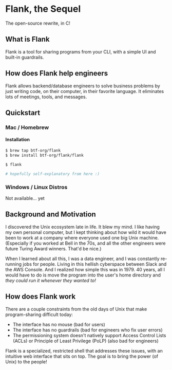 # Flank, the Sequel

The open-source rewrite, in C!

## What is Flank

Flank is a tool for sharing programs from your CLI, with a simple UI and built-in guardrails.

## How does Flank help engineers

Flank allows backend/database engineers to solve business problems by just writing code, on their computer, in their favorite language. It eliminates lots of meetings, tools, and messages.

## Quickstart

### Mac / Homebrew 

#### Installation

```bash
$ brew tap btf-org/flank
$ brew install btf-org/flank/flank

$ flank 

# hopefully self-explanatory from here :)
```

### Windows / Linux Distros

Not available... yet

## Background and Motivation

I discovered the Unix ecosystem late in life. It blew my mind. I like having my own personal computer, but I kept thinking about how wild it would have been to work at a company where everyone used one big Unix machine. (Especially if you worked at Bell in the 70s, and all the other engineers were future Turing Award winners. That'd be nice.)

When I learned about all this, I was a data engineer, and I was constantly re-running jobs for people. Living in this hellish cyberspace between Slack and the AWS Console. And I realized how simple this was in 1979. 40 years, all I would have to do is move the program into the user's home directory and _they could run it whenever they wanted to!_

## How does Flank work

There are a couple constraints from the old days of Unix that make program-sharing difficult today:

- The interface has no mouse (bad for users)
- The interface has no guardrails (bad for engineers who fix user errors)
- The permissioning system doesn't natively support Access Control Lists (ACLs) or Principle of Least Privilege (PoLP) (also bad for engineers)

Flank is a specialized, restricted shell that addresses these issues, with an intuitive web interface that sits on top. The goal is to bring the power (of Unix) to the people!
